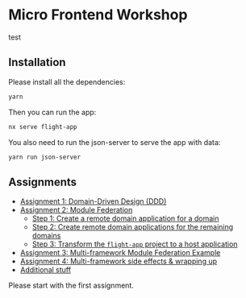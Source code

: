 # Micro Frontend Workshop
test
## Installation

Please install all the dependencies:

```bash
yarn
```

Then you can run the app:

```bash
nx serve flight-app
```

You also need to run the json-server to serve the app with data:

```bash
yarn run json-server
```

## Assignments

- [Assignment 1: Domain-Driven Design (DDD)](./_docs/assignment1_ddd.md)
- [Assignment 2: Module Federation](./_docs/assignment2_module-federation.md)
  - [Step 1: Create a remote domain application for a domain](./_docs/assignment2_step1.md)
  - [Step 2: Create remote domain applications for the remaining domains](./_docs/assignment2_step2.md)
  - [Step 3: Transform the `flight-app` project to a host application](./_docs/assignment2_step3.md)
- [Assignment 3: Multi-framework Module Federation Example](./_docs/assignment3_multi-framework-mf.md)
- [Assignment 4: Multi-framework side effects & wrapping up](./_docs/assignment4_multi-framework-side-effects.md)
- [Additional stuff](./_docs/zadditional_stuff.md)

Please start with the first assignment.

